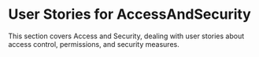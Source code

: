 # User Stories for AccessAndSecurity
This section covers Access and Security, dealing with user stories about access control, permissions, and security measures.
